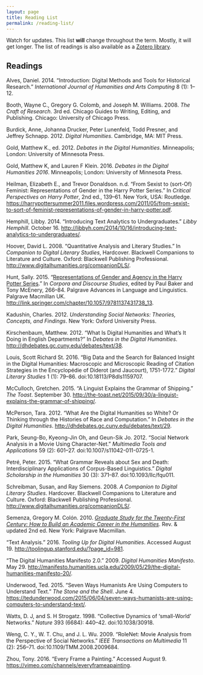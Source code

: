 ```yaml
---
layout: page
title: Reading List
permalink: /reading-list/
---
```


Watch for updates. This list **will** change throughout the term. Mostly, it will get longer. The list of readings is also available as a [Zotero library](https://www.zotero.org/groups/research_methods_in_digital_humanities_-_illinois_tech).

## Readings
Alves, Daniel. 2014. “Introduction: Digital Methods and Tools for Historical Research.” _International Journal of Humanities and Arts Computing_ 8 (1): 1–12.

Booth, Wayne C., Gregory G. Colomb, and Joseph M. Williams. 2008. _The Craft of Research_. 3rd ed. Chicago Guides to Writing, Editing, and Publishing. Chicago: University of Chicago Press.

Burdick, Anne, Johanna Drucker, Peter Lunenfeld, Todd Presner, and Jeffrey Schnapp. 2012. _Digital Humanities_. Cambridge, MA: MIT Press.

Gold, Matthew K., ed. 2012. _Debates in the Digital Humanities_. Minneapolis; London: University of Minnesota Press.

Gold, Matthew K, and Lauren F Klein. 2016. _Debates in the Digital Humanities 2016_. Minneapolis; London: University of Minnesota Press.

Heilman, Elizabeth E., and Trevor Donaldson. n.d. “From Sexist to (sort-Of) Feminist: Representations of Gender in the Harry Potter Series.” In _Critical Perspectives on Harry Potter_, 2nd ed., 139–61. New York, USA: Routledge. https://harrypottersummer2011.files.wordpress.com/2011/05/from-sexist-to-sort-of-feminist-representations-of-gender-in-harry-potter.pdf.

Hemphill, Libby. 2014. “Introducing Text Analytics to Undergraduates.” _Libby Hemphill_. October 16. http://libbyh.com/2014/10/16/introducing-text-analytics-to-undergraduates/.

Hoover, David L. 2008. “Quantitative Analysis and Literary Studies.” In _Companion to Digital Literary Studies_, Hardcover. Blackwell Companions to Literature and Culture. Oxford: Blackwell Publishing Professional. http://www.digitalhumanities.org/companionDLS/.

Hunt, Sally. 2015. “[Representations of Gender and Agency in the Harry Potter Series](https://blackboard.iit.edu/bbcswebdav/pid-435058-dt-content-rid-2466659_1/xid-2466659_1).” In _Corpora and Discourse Studies_, edited by Paul Baker and Tony McEnery, 266–84. Palgrave Advances in Language and Linguistics. Palgrave Macmillan UK. http://link.springer.com/chapter/10.1057/9781137431738_13.

Kadushin, Charles. 2012. _Understanding Social Networks: Theories, Concepts, and Findings_. New York: Oxford University Press.

Kirschenbaum, Matthew. 2012. “What Is Digital Humanities and What’s It Doing in English Departments?” In _Debates in the Digital Humanities_. http://dhdebates.gc.cuny.edu/debates/text/38.

Louis, Scott Richard St. 2016. “Big Data and the Search for Balanced Insight in the Digital Humanities: Macroscopic and Microscopic Reading of Citation Strategies in the Encyclopédie of Diderot (and Jaucourt), 1751-1772.” _Digital Literary Studies_ 1 (1): 79–86. doi:10.18113/P8dls1159707.

McCulloch, Gretchen. 2015. “A Linguist Explains the Grammar of Shipping.” _The Toast_. September 30. http://the-toast.net/2015/09/30/a-linguist-explains-the-grammar-of-shipping/.

McPerson, Tara. 2012. “What Are the Digital Humanities so White? Or Thinking through the Histories of Race and Computation.” In _Debates in the Digital Humanities_. http://dhdebates.gc.cuny.edu/debates/text/29.

Park, Seung-Bo, Kyeong-Jin Oh, and Geun-Sik Jo. 2012. “Social Network Analysis in a Movie Using Character-Net.” _Multimedia Tools and Applications_ 59 (2): 601–27. doi:10.1007/s11042-011-0725-1.

Petré, Peter. 2015. “What Grammar Reveals about Sex and Death: Interdisciplinary Applications of Corpus-Based Linguistics.” _Digital Scholarship in the Humanities_ 30 (3): 371–87. doi:10.1093/llc/fqu011.

Schreibman, Susan, and Ray Siemens. 2008. _A Companion to Digital Literary Studies_. Hardcover. Blackwell Companions to Literature and Culture. Oxford: Blackwell Publishing Professional. http://www.digitalhumanities.org/companionDLS/.

Semenza, Gregory M. Colón. 2010. [_Graduate Study for the Twenty-First Century: How to Build an Academic Career in the Humanities_](https://blackboard.iit.edu/bbcswebdav/pid-435060-dt-content-rid-2466660_1/xid-2466660_1). Rev. & updated 2nd ed. New York: Palgrave Macmillan.

“Text Analysis.” 2016. _Tooling Up for Digital Humanities_. Accessed August 19. http://toolingup.stanford.edu/?page_id=981.

“The Digital Humanities Manifesto 2.0.” 2009. _Digital Humanities Manifesto_. May 29. http://manifesto.humanities.ucla.edu/2009/05/29/the-digital-humanities-manifesto-20/.

Underwood, Ted. 2015. “Seven Ways Humanists Are Using Computers to Understand Text.” _The Stone and the Shell_. June 4. https://tedunderwood.com/2015/06/04/seven-ways-humanists-are-using-computers-to-understand-text/.

Watts, D. J, and S. H Strogatz. 1998. “Collective Dynamics of ‘small-World’ Networks.” _Nature_ 393 (6684): 440–42. doi:10.1038/30918.

Weng, C. Y., W. T. Chu, and J. L. Wu. 2009. “RoleNet: Movie Analysis from the Perspective of Social Networks.” _IEEE Transactions on Multimedia_ 11 (2): 256–71. doi:10.1109/TMM.2008.2009684.

Zhou, Tony. 2016. “Every Frame a Painting.” Accessed August 9. https://vimeo.com/channels/everyframeapainting.